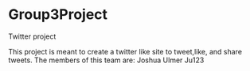 # Group3Project
Twitter project

This project is meant to create a twitter like site to tweet,like, and share tweets.
The members of this team are: 
Joshua Ulmer Ju123
